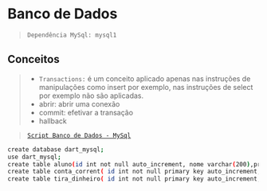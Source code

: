 # Banco de Dados


> `Dependência MySql: mysql1`


## Conceitos
> - `Transactions:` é um conceito aplicado apenas nas instruções de manipulações como insert por exemplo, nas instruções de select por exemplo não são aplicadas.
>  - abrir: abrir uma conexão 
>  - commit: efetivar a transação
>  - hallback



> [`Script Banco de Dados - MySql`](https://pub.dev/packages/mysql1)
```sh 
create database dart_mysql;
use dart_mysql;
create table aluno(id int not null auto_increment, nome varchar(200),primary key (id));
create table conta_corrent( id int not null primary key auto_increment, saldo decimal(10,2));
create table tira_dinheiro( id int not null primary key auto_increment, data_saque datetime default now());
```